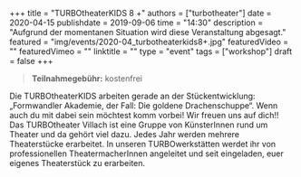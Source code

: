 +++
title = "TURBOtheaterKIDS 8 +"
authors = ["turbotheater"]
date = 2020-04-15
publishdate = 2019-09-06
time = "14:30"
description = "Aufgrund der momentanen Situation wird diese Veranstaltung abgesagt."
featured = "img/events/2020-04_turbotheaterkids8+.jpg"
featuredVideo = ""
featuredVimeo = ""
linktitle = ""
type = "event"
tags = ["workshop"]
draft = false
+++

> **Teilnahmegebühr:** kostenfrei

Die TURBOtheaterKIDS arbeiten gerade an der Stückentwicklung: „Formwandler Akademie, der Fall: Die goldene Drachenschuppe“. Wenn auch du mit dabei sein möchtest komm vorbei! Wir freuen uns auf dich!!
Das TURBOtheater Villach ist eine Gruppe von KünsterInnen rund um Theater und da gehört viel dazu. Jedes Jahr werden mehrere Theaterstücke erarbeitet. In unseren TURBOwerkstätten werdet ihr von professionellen TheatermacherInnen angeleitet und seit eingeladen, euer eigenes Theaterstück zu erarbeiten.
